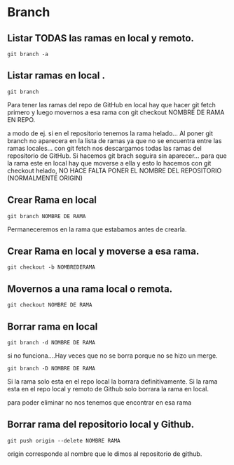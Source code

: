# Branch

## Listar TODAS las ramas en local y remoto.  

```console
git branch -a
```

## Listar ramas en local .  

```console
git branch
```
Para tener las ramas del repo de GitHub en local hay que hacer git fetch primero y luego movernos a esa rama con git checkout NOMBRE DE RAMA EN REPO.

a modo de ej. si en el repositorio tenemos la rama helado... Al poner git branch no aparecera en la lista de ramas ya que no se encuentra entre las ramas locales...
con git fetch nos descargamos todas las ramas del repositorio de GitHub. Si hacemos git brach seguira sin aparecer...
para que la rama este en local hay que moverse a ella y esto lo hacemos con git checkout helado, NO HACE FALTA PONER EL NOMBRE DEL REPOSITORIO (NORMALMENTE ORIGIN)

## Crear Rama en local  

```console
git branch NOMBRE DE RAMA
```
Permaneceremos en la rama que estabamos antes de crearla.

## Crear Rama en local  y moverse a esa rama.

```console
git checkout -b NOMBREDERAMA 
```

## Movernos a una rama local o remota.

```console
git checkout NOMBRE DE RAMA
```

## Borrar rama en local

```console
git branch -d NOMBRE DE RAMA
```

si no funciona....Hay veces que no se borra porque no se hizo un merge.

```console
git branch -D NOMBRE DE RAMA
```

Si la rama solo esta en el repo local la borrara definitivamente.
Si la rama esta en el repo local y remoto de Github solo borrara la rama en local.

para poder eliminar no nos tenemos que encontrar en esa rama

## Borrar rama del repositorio local y Github.

```console
git push origin --delete NOMBRE RAMA 
```

origin corresponde al nombre que le dimos al repositorio de github.











